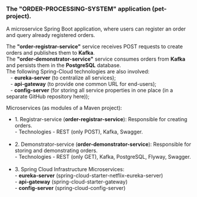 <h3>The "ORDER-PROCESSING-SYSTEM" application (pet-project).</h3>

<p>
A microservice Spring Boot application, where users can register an order and query already registered orders.
</p>

<p>
The <strong>"order-registrar-service"</strong> service receives POST requests to create orders and publishes them to <strong>Kafka</strong>.<br/>
The <strong>"order-demonstrator-service"</strong> service consumes orders from <strong>Kafka</strong> and persists them in the <strong>PostgreSQL</strong> database.<br/>
The following Spring-Cloud technologies are also involved:<br/>
&nbsp;&nbsp; - <strong>eureka-server</strong> (to centralize all services);<br/>
&nbsp;&nbsp; - <strong>api-gateway</strong> (to provide one common URL for end-users);<br/>
&nbsp;&nbsp; - <strong>config-server</strong> (for storing all service properties in one place (in a separate GitHub repository here));
</p>

Microservices (as modules of a Maven project):

<ul>
	<li>
		1. Registrar-service (<strong>order-registrar-service</strong>): Responsible for creating orders.<br/>
	 - Technologies - REST (only POST), Kafka, Swagger.
	</li>
	<br/>
	<li>2. Demonstrator-service (<strong>order-demonstrator-service</strong>): Responsible for storing and demonstrating orders.<br/>
	 - Technologies - REST (only GET), Kafka, PostgreSQL, Flyway, Swagger.
	</li>
	<br/>
	<li>3. Spring Cloud Infrastructure Microservices:<br/>
        - <strong>eureka-server</strong> (spring-cloud-starter-netflix-eureka-server)<br/>
        - <strong>api-gateway</strong> (spring-cloud-starter-gateway)<br/>
        - <strong>config-server</strong> (spring-cloud-config-server)
	</li>
</ul>

